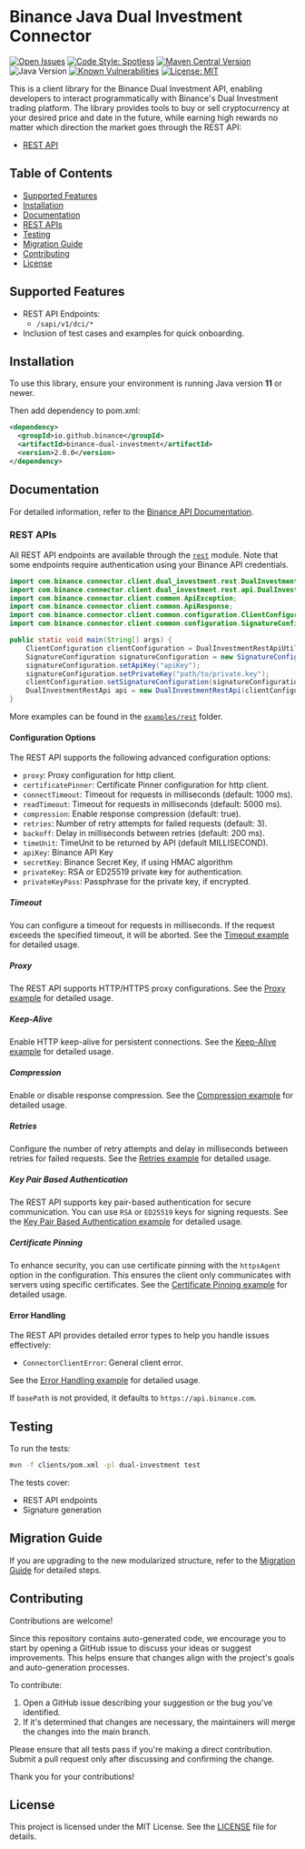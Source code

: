 # Binance Java Dual Investment Connector

[![Open Issues](https://img.shields.io/github/issues/binance/binance-connector-java)](https://github.com/binance/binance-connector-java/issues)
[![Code Style: Spotless](https://img.shields.io/badge/code%20style-spotless-ff69b4)](https://github.com/diffplug/spotless)
[![Maven Central Version](https://img.shields.io/maven-central/v/io.github.binance/binance-dual-investment)](https://central.sonatype.com/artifact/io.github.binance/binance-dual-investment)
![Java Version](https://img.shields.io/badge/Java-%3E=11-brightgreen)
[![Known Vulnerabilities](https://snyk.io/test/github/binance/binance-connector-java/badge.svg)](https://snyk.io/test/github/binance/binance-connector-java)
[![License: MIT](https://img.shields.io/badge/License-MIT-yellow.svg)](https://opensource.org/licenses/MIT)

This is a client library for the Binance Dual Investment API, enabling developers to interact programmatically with Binance's Dual Investment trading platform. The library provides tools to buy or sell cryptocurrency at your desired price and date in the future, while earning high rewards no matter which direction the market goes through the REST API:

- [REST API](./src/main/java/com/binance/connector/client/dual_investment/rest/api)

## Table of Contents

- [Supported Features](#supported-features)
- [Installation](#installation)
- [Documentation](#documentation)
- [REST APIs](#rest-apis)
- [Testing](#testing)
- [Migration Guide](#migration-guide)
- [Contributing](#contributing)
- [License](#license)

## Supported Features

- REST API Endpoints:
  - `/sapi/v1/dci/*`
- Inclusion of test cases and examples for quick onboarding.

## Installation

To use this library, ensure your environment is running Java version **11** or newer.

Then add dependency to pom.xml:

```xml
<dependency>
  <groupId>io.github.binance</groupId>
  <artifactId>binance-dual-investment</artifactId>
  <version>2.0.0</version>
</dependency>
```

## Documentation

For detailed information, refer to the [Binance API Documentation](https://developers.binance.com/docs/dual_investment).

### REST APIs

All REST API endpoints are available through the [`rest`](./src/main/java/com/binance/connector/client/dual_investment/rest) module. Note that some endpoints require authentication using your Binance API credentials.

```java
import com.binance.connector.client.dual_investment.rest.DualInvestmentRestApiUtil;
import com.binance.connector.client.dual_investment.rest.api.DualInvestmentRestApi;
import com.binance.connector.client.common.ApiException;
import com.binance.connector.client.common.ApiResponse;
import com.binance.connector.client.common.configuration.ClientConfiguration;
import com.binance.connector.client.common.configuration.SignatureConfiguration;

public static void main(String[] args) {
    ClientConfiguration clientConfiguration = DualInvestmentRestApiUtil.getClientConfiguration();
    SignatureConfiguration signatureConfiguration = new SignatureConfiguration();
    signatureConfiguration.setApiKey("apiKey");
    signatureConfiguration.setPrivateKey("path/to/private.key");
    clientConfiguration.setSignatureConfiguration(signatureConfiguration);
    DualInvestmentRestApi api = new DualInvestmentRestApi(clientConfiguration);
}
```

More examples can be found in the [`examples/rest`](./../../examples/dual-investment/src/main/java/com/binance/connector/client/dual_investment/rest) folder.

#### Configuration Options

The REST API supports the following advanced configuration options:

- `proxy`: Proxy configuration for http client.
- `certificatePinner`: Certificate Pinner configuration for http client.
- `connectTimeout`: Timeout for requests in milliseconds (default: 1000 ms).
- `readTimeout`: Timeout for requests in milliseconds (default: 5000 ms).
- `compression`: Enable response compression (default: true).
- `retries`: Number of retry attempts for failed requests (default: 3).
- `backoff`: Delay in milliseconds between retries (default: 200 ms).
- `timeUnit`: TimeUnit to be returned by API (default MILLISECOND).
- `apiKey`: Binance API Key
- `secretKey`: Binance Secret Key, if using HMAC algorithm 
- `privateKey`: RSA or ED25519 private key for authentication.
- `privateKeyPass`: Passphrase for the private key, if encrypted.

##### Timeout

You can configure a timeout for requests in milliseconds. If the request exceeds the specified timeout, it will be aborted. See the [Timeout example](./docs/rest-api/timeout.md) for detailed usage.

##### Proxy

The REST API supports HTTP/HTTPS proxy configurations. See the [Proxy example](./docs/rest-api/proxy.md) for detailed usage.

##### Keep-Alive

Enable HTTP keep-alive for persistent connections. See the [Keep-Alive example](./docs/rest-api/keepAlive.md) for detailed usage.

##### Compression

Enable or disable response compression. See the [Compression example](./docs/rest-api/compression.md) for detailed usage.

##### Retries

Configure the number of retry attempts and delay in milliseconds between retries for failed requests. See the [Retries example](./docs/rest-api/retries.md) for detailed usage.

##### Key Pair Based Authentication

The REST API supports key pair-based authentication for secure communication. You can use `RSA` or `ED25519` keys for signing requests. See the [Key Pair Based Authentication example](./docs/rest-api/key-pair-authentication.md) for detailed usage.

##### Certificate Pinning

To enhance security, you can use certificate pinning with the `httpsAgent` option in the configuration. This ensures the client only communicates with servers using specific certificates. See the [Certificate Pinning example](./docs/rest-api/certificate-pinning.md) for detailed usage.

#### Error Handling

The REST API provides detailed error types to help you handle issues effectively:

- `ConnectorClientError`: General client error.

See the [Error Handling example](./docs/rest-api/error-handling.md) for detailed usage.

If `basePath` is not provided, it defaults to `https://api.binance.com`.

## Testing

To run the tests:

```bash
mvn -f clients/pom.xml -pl dual-investment test
```

The tests cover:

- REST API endpoints
- Signature generation

## Migration Guide

If you are upgrading to the new modularized structure, refer to the [Migration Guide](./docs/rest-api/migration-guide.md) for detailed steps.

## Contributing

Contributions are welcome!

Since this repository contains auto-generated code, we encourage you to start by opening a GitHub issue to discuss your ideas or suggest improvements. This helps ensure that changes align with the project's goals and auto-generation processes.

To contribute:

1. Open a GitHub issue describing your suggestion or the bug you've identified.
2. If it's determined that changes are necessary, the maintainers will merge the changes into the main branch.

Please ensure that all tests pass if you're making a direct contribution. Submit a pull request only after discussing and confirming the change.

Thank you for your contributions!

## License

This project is licensed under the MIT License. See the [LICENSE](../../LICENSE) file for details.